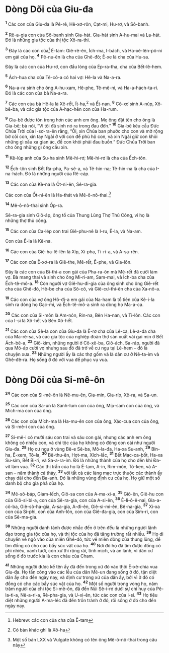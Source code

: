 # Dòng Dõi của Giu-đa
<sup><b>1</b></sup> Các con của Giu-đa là Pê-rê, Hê-xơ-rôn, Cạt-mi, Hu-rơ, và Sô-banh.

<sup><b>2</b></sup> Rê-a-gia con của Sô-banh sinh Gia-hát. Gia-hát sinh A-hu-mai và La-hát. Đó là những gia tộc của thị tộc Xô-ra-thi.

<sup><b>3</b></sup> Đây là các con của[^1] Ê-tam: Giê-rê-ên, Ích-ma, I-bách, và Ha-xê-lên-pô-ni em gái của họ. <sup><b>4</b></sup> Pê-nu-ên là cha của Ghê-đô; Ê-xe là cha của Hu-sa.

Đây là các con của Hu-rơ, con đầu lòng của Ép-ra-tha, cha của Bết-lê-hem.

<sup><b>5</b></sup> Ách-hua cha của Tê-cô-a có hai vợ: Hê-la và Na-a-ra.

<sup><b>6</b></sup> Na-a-ra sinh cho ông A-hu-xam, Hê-phe, Tê-mê-ni, và Ha-a-hách-ta-ri. Đó là các con của bà Na-a-ra.

<sup><b>7</b></sup> Các con của bà Hê-la là Xê-rết, Ít-ha,[^2] và Ết-nan. <sup><b>8</b></sup> Cô-xơ sinh A-núp, Xô-bê-ba, và các gia tộc của A-hạc-hên con của Ha-rum.

<sup><b>9</b></sup> Gia-bê được tôn trọng hơn các anh em ông. Mẹ ông đặt tên cho ông là Gia-bê; bà nói, “Vì tôi đã sinh nó ra trong đau đớn.” <sup><b>10</b></sup> Gia-bê kêu cầu Đức Chúa Trời của I-sơ-ra-ên rằng, “Ôi, xin Chúa ban phước cho con và mở rộng bờ cõi con, xin tay Ngài ở với con để phù hộ con, và xin Ngài giữ con khỏi những gì xấu xa gian ác, để con khỏi phải đau buồn.” Đức Chúa Trời ban cho ông những gì ông cầu xin.

<sup><b>11</b></sup> Kê-lúp anh của Su-ha sinh Mê-hi-rơ; Mê-hi-rơ là cha của Ếch-tôn.

<sup><b>12</b></sup> Ếch-tôn sinh Bết Ra-pha, Pa-sê-a, và Tê-hin-na; Tê-hin-na là cha của I-na-hách. Đó là những người của Rê-cáp.

<sup><b>13</b></sup> Các con của Kê-na là Ốt-ni-ên, Sê-ra-gia.

Các con của Ốt-ni-ên là Ha-thát và Mê-ô-nô-thai.[^3]

<sup><b>14</b></sup> Mê-ô-nô-thai sinh Ốp-ra.

Sê-ra-gia sinh Giô-áp, ông tổ của Thung Lũng Thợ Thủ Công, vì họ là những thợ thủ công.

<sup><b>15</b></sup> Các con của Ca-lép con trai Giê-phu-nê là I-ru, Ê-la, và Na-am.

Con của Ê-la là Kê-na.

<sup><b>16</b></sup> Các con của Giê-ha-lê-lên là Xíp, Xi-pha, Ti-ri-a, và A-sa-rên.

<sup><b>17</b></sup> Các con của Ê-xơ-ra là Giê-the, Mê-rết, Ê-phe, và Gia-lôn.

Đây là các con của Bi-thi-a con gái của Pha-ra-ôn mà Mê-rết đã cưới làm vợ. Bà mang thai và sinh cho ông Mi-ri-am, Sam-mai, và Ích-ba cha của Ếch-tê-mô-a. <sup><b>18</b></sup> Còn người vợ Giê-hu-đi-gia của ông sinh cho ông Giê-rết cha của Ghê-đô, Hê-be cha của Sô-cô, và Giê-cư-thi-ên cha của Xa-nô-a.

<sup><b>19</b></sup> Các con của vợ ông Hô-đi-a em gái của Na-ham là tổ tiên của Kê-i-la sinh ra dòng họ Gạc-mi, và Ếch-tê-mô-a sinh ra dòng họ Ma-a-ca.

<sup><b>20</b></sup> Các con của Si-môn là Am-nôn, Rin-na, Bên Ha-nan, và Ti-lôn. Các con của I-si là Xô-hết và Bên Xô-hết.

<sup><b>21</b></sup> Các con của Sê-la con của Giu-đa là Ê-rơ cha của Lê-ca, Lê-a-đa cha của Ma-rê-sa, và các gia tộc của nghiệp đoàn thợ sản xuất vải gai mịn ở Bết Ách-bê-a, <sup><b>22</b></sup> Giô-kim, những người ở Cô-xê-ba, Giô-ách, Sa-ráp, người đã qua Mô-áp cưới vợ nhưng sau đó đã trở về cư ngụ tại Lê-hem – đó là chuyện xưa. <sup><b>23</b></sup> Những người ấy là các thợ gốm và là dân cư ở Nê-ta-im và Ghê-đê-ra. Họ sống ở đó với vua để phục vụ vua.


# Dòng Dõi của Si-mê-ôn
<sup><b>24</b></sup> Các con của Si-mê-ôn là Nê-mu-ên, Gia-min, Gia-ríp, Xê-ra, và Sa-un.

<sup><b>25</b></sup> Các con của Sa-un là Sanh-lum con của ông, Míp-sam con của ông, và Mích-ma con của ông.

<sup><b>26</b></sup> Các con của Mích-ma là Ha-mu-ên con của ông, Xác-cua con của ông, và Si-mê-i con của ông.

<sup><b>27</b></sup> Si-mê-i có mười sáu con trai và sáu con gái, nhưng các anh em ông không có nhiều con, và chi tộc của họ không có đông con cái như người Giu-đa. <sup><b>28</b></sup> Họ cư ngụ ở vùng Bê-e Sê-ba, Mô-la-đa, Ha-xa Su-anh, <sup><b>29</b></sup> Bin-ha, Ê-xem, Tô-la, <sup><b>30</b></sup> Bê-thu-ên, Họt-ma, Xích-lắc, <sup><b>31</b></sup> Bết Mạc-ca-bốt, Ha-xa Su-sim, Bết Bi-ri, và Sa-a-ra-im. Đó là những thành của họ cho đến khi Đa-vít làm vua. <sup><b>32</b></sup> Các thị trấn của họ là Ê-tam, A-in, Rim-môn, Tô-ken, và A-san – năm thành cả thảy, <sup><b>33</b></sup> với tất cả các làng mạc trực thuộc các thành ấy chạy dài cho đến Ba-anh. Đó là những vùng định cư của họ. Họ giữ một sổ danh bộ cho gia phả của họ.

<sup><b>34</b></sup> Mê-sô-báp, Giam-lếch, Giô-sa con của A-ma-xi-a, <sup><b>35</b></sup> Giô-ên, Giê-hu con của Giô-si-bi-a, con của Sê-ra-gia, con của A-si-ên, <sup><b>36</b></sup> Ê-li-ô-ê-nai, Gia-a-cô-ba, Giê-sô-ha-gia, A-sa-gia, A-đi-ên, Giê-si-mi-ên, Bê-na-gia, <sup><b>37</b></sup> Xi-xa con của Si-phi, con của Anh-lôn, con của Giê-đa-gia, con của Sim-ri, con của Sê-ma-gia.

<sup><b>38</b></sup> Những người danh tánh được nhắc đến ở trên đều là những người lãnh đạo trong gia tộc của họ, và thị tộc của họ đã tăng trưởng rất nhiều. <sup><b>39</b></sup> Họ di chuyển về ngỏ vào của miền Ghê-đô, tức về miền đông của thung lũng, để tìm đồng cỏ cho các bầy súc vật của họ. <sup><b>40</b></sup> Nơi đó họ đã tìm được đồng cỏ phì nhiêu, xanh tươi, còn xứ thì rộng rãi, tĩnh mịch, và an lành, vì dân cư sống ở đó trước kia là con cháu của Cham.

<sup><b>41</b></sup> Những người được kể tên ấy đã đến trong xứ đó vào thời Ê-xê-chia vua Giu-đa. Họ tấn công vào các lều của dân Mê-un đang sống ở đó, tận diệt dân ấy cho đến ngày nay, và định cư trong xứ của dân ấy, bởi vì ở đó có đồng cỏ cho các bầy súc vật của họ. <sup><b>42</b></sup> Một số người trong vòng họ, năm trăm người của chi tộc Si-mê-ôn, đã đến Núi Sê-i-rơ dưới sự chỉ huy của Pê-la-ti-a, Nê-a-ri-a, Rê-pha-gia, và U-xi-ên, tức các con của I-si. <sup><b>43</b></sup> Họ tiêu diệt những người A-ma-léc đã đến trốn tránh ở đó, rồi sống ở đó cho đến ngày nay.

[^1]: Hebrew: các con của cha của Ê-tam
[^2]: Có bản khác ghi là Xô-ha
[^3]: Một số bản LXX và Vulgate không có tên ông Mê-ô-nô-thai trong câu này